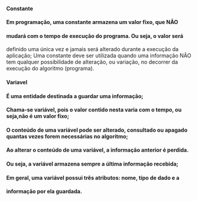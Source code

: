 #### Constante

#### Em programação, uma constante armazena um valor fixo, que NÃO

#### mudará com o tempo de execução do programa. Ou seja, o valor será
definido uma única vez e jamais será alterado durante a execução da
aplicação;
Uma constante deve ser utilizada quando uma informação NÃO tem
qualquer possibilidade de alteração, ou variação, no decorrer da execução
do algoritmo (programa).

#### Variavel

#### É uma entidade destinada a guardar uma informação;
#### Chama-se variável, pois o valor contido nesta varia com o tempo, ou seja,não é um valor fixo;
#### O conteúdo de uma variável pode ser alterado, consultado ou apagado quantas vezes forem necessárias no algoritmo;
#### Ao alterar o conteúdo de uma variável, a informação anterior é perdida.
#### Ou seja, a variável armazena sempre a última informação recebida;
#### Em geral, uma variável possui três atributos: nome, tipo de dado e a
#### informação por ela guardada.

